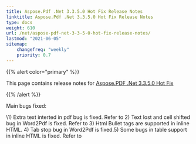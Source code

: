 ```yaml
---
title: Aspose.Pdf .Net 3.3.5.0 Hot Fix Release Notes
linktitle: Aspose.Pdf .Net 3.3.5.0 Hot Fix Release Notes
type: docs
weight: 610
url: /net/aspose-pdf-net-3-3-5-0-hot-fix-release-notes/
lastmod: "2021-06-05"
sitemap:
    changefreq: "weekly"
    priority: 0.7
---
```


{{% alert color="primary" %}}

This page contains release notes for [Aspose.PDF .Net 3.3.5.0 Hot Fix](http://www.aspose.com/downloads/pdf/net/new-releases/aspose.pdf-.net-3.3.5.0-hot-fix/)

{{% /alert %}}

Main bugs fixed:

\1) Extra text interted in pdf bug is fixed. Refer to 2) Text lost and cell shifted bug in Word2Pdf is fixed. Refer to 3) Html Bullet tags are supported in inline HTML. 4) Tab stop bug in Word2Pdf is fixed.5) Some bugs in table support in inline HTML is fixed. Refer to
